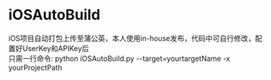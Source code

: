# iOSAutoBuild
iOS项目自动打包上传至蒲公英，本人使用in-house发布，代码中可自行修改，配置好UserKey和APIKey后<br />
只需一行命令: python iOSAutoBuild.py --target=yourtargetName -x yourProjectPath
